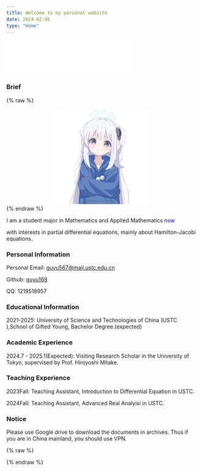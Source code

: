 ```yaml
---
title: Welcome to my personal website
date: 2024-02-08
type: "Home"
---
```


<iframe frameborder="no" border="0" marginwidth="0" marginheight="0" width="330" height="86" src="//music.163.com/outchain/player?type=2&id=2050558299&auto=1&height=66"></iframe>


### Brief

{% raw %}
<center><img src='/images/1.jpg' style='width:250px'></img></center>
{% endraw %}

I am a student major in Mathematics and Applied Mathematics <span style="color:blue" title="Year 2023">now</span>

with interests in partial differential equations, mainly about Hamilton-Jacobi equations.

### Personal Information

Personal Email: <a href="mailto:guyu567@mail.ustc.edu.cn">guyu567@mail.ustc.edu.cn</a>  <i class="fa fa-envelope"></i>

Github: [guyu168](https://github.com/guyu168) <i class="fa-brands fa-github"></i>

QQ: 1219518957

### Educational Information

2021-2025: University of Science and Technologies of China (USTC <a href="https://www.ustc.edu.cn"> <i class="fa fa-book"></i></a>),School of Gifted Young, Bachelor Degree.(expected)

### Academic Experience

2024.7 - 2025.1(Expected):	Visiting Research Scholar in the University of Tokyo, supervised by Prof. Hiroyoshi Mitake.

### Teaching Experience

2023Fall:	Teaching Assistant, Introduction to Differential Equation in USTC.

2024Fall: Teaching Assistant, Advanced Real Analyisi in USTC.

### Notice

Please use Google drive to download the documents in archives. Thus if you are in China mainland, you should use VPN.

{% raw %}
<script>
  window.onload=function(){document.getElementsByClassName("toggle sidebar-toggle")[0].click();}
</script>
{% endraw %}
